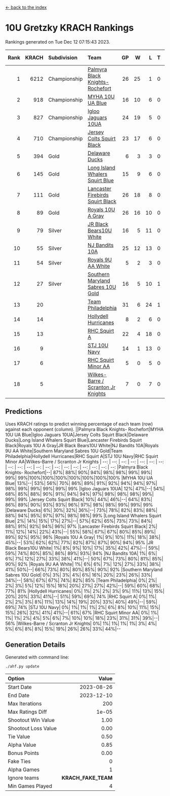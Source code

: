 [<- back to the index](readme.md)
# 10U Gretzky KRACH Rankings
Rankings generated on Tue Dec 12 07:15:43 2023.

Rank|KRACH|Subdivision|Team|GP|W|L|T|OTW|OTL|SoS|Exp Wins|Win Diff
---:|---:|:---|:---|---:|---:|---:|---:|---:|---:|---:|---:|---:
1|6212|Championship|[Palmyra Black Knights- Rochefort](https://gamesheetstats.com/seasons/3659/teams/140260/schedule)|26|25|1|0|0|1|294|25.8|-0.0
2|918|Championship|[MYHA 10U UA Blue](https://gamesheetstats.com/seasons/3659/teams/140258/schedule)|16|10|6|0|0|0|1713|10.8|-0.0
3|827|Championship|[Igloo Jaguars 10UA](https://gamesheetstats.com/seasons/3659/teams/140253/schedule)|24|19|5|0|0|1|502|19.8|-0.0
4|710|Championship|[Jersey Colts Squirt Black](https://gamesheetstats.com/seasons/3659/teams/140254/schedule)|23|17|6|0|1|0|768|17.8|-0.0
5|394|Gold|[Delaware Ducks](https://gamesheetstats.com/seasons/3659/teams/140218/schedule)|6|3|3|0|0|0|2685|3.8|-0.0
6|145|Gold|[Long Island Whalers Squirt Blue](https://gamesheetstats.com/seasons/3659/teams/140257/schedule)|15|9|6|0|0|0|898|9.9|0.0
7|111|Gold|[Lancaster Firebirds Squirt Black](https://gamesheetstats.com/seasons/3659/teams/140256/schedule)|26|18|8|0|2|1|339|18.9|0.0
8|89|Gold|[Royals 10U A Gray](https://gamesheetstats.com/seasons/3659/teams/140262/schedule)|26|16|10|0|1|1|379|16.9|0.0
9|79|Silver|[JR Black Bears10U White](https://gamesheetstats.com/seasons/3659/teams/140255/schedule)|16|5|11|0|1|1|1370|5.9|0.0
10|55|Silver|[NJ Bandits 10A](https://gamesheetstats.com/seasons/3659/teams/140259/schedule)|25|12|13|0|0|1|229|12.9|0.0
11|54|Silver|[Royals 9U AA White](https://gamesheetstats.com/seasons/3659/teams/140225/schedule)|5|2|3|0|0|0|258|2.9|0.0
12|27|Silver|[Southern Maryland Sabres 10U Gold](https://gamesheetstats.com/seasons/3659/teams/140263/schedule)|16|5|10|1|2|0|144|6.4|0.0
13|20||[Team Philadelphia](https://gamesheetstats.com/seasons/3659/teams/140265/schedule)|31|6|24|1|0|2|978|7.4|0.0
14|14||[Hollydell Hurricanes](https://gamesheetstats.com/seasons/3659/teams/140220/schedule)|8|2|6|0|0|0|211|2.9|0.0
15|13||[RHC Squirt A](https://gamesheetstats.com/seasons/3659/teams/140261/schedule)|22|4|18|0|1|0|192|4.9|0.0
16|9||[STJ 10U Navy](https://gamesheetstats.com/seasons/3659/teams/140264/schedule)|14|1|13|0|0|0|1399|1.9|0.0
17|6||[RHC Squirt Minor AA](https://gamesheetstats.com/seasons/3659/teams/140224/schedule)|5|0|5|0|0|0|284|0.9|0.0
18|5||[Wilkes-Barre / Scranton Jr Knights](https://gamesheetstats.com/seasons/3659/teams/140228/schedule)|7|0|7|0|0|0|1606|0.9|0.0

## Predictions
Uses KRACH ratings to predict winning percentage of each team (row) against each opponent (column).
||Palmyra Black Knights- Rochefort|MYHA 10U UA Blue|Igloo Jaguars 10UA|Jersey Colts Squirt Black|Delaware Ducks|Long Island Whalers Squirt Blue|Lancaster Firebirds Squirt Black|Royals 10U A Gray|JR Black Bears10U White|NJ Bandits 10A|Royals 9U AA White|Southern Maryland Sabres 10U Gold|Team Philadelphia|Hollydell Hurricanes|RHC Squirt A|STJ 10U Navy|RHC Squirt Minor AA|Wilkes-Barre / Scranton Jr Knights
| --: | --: | --: | --: | --: | --: | --: | --: | --: | --: | --: | --: | --: | --: | --: | --: | --: | --: | --: 
|Palmyra Black Knights- Rochefort|--| 87%| 88%| 90%| 94%| 98%| 98%| 99%| 99%| 99%| 99%|100%|100%|100%|100%|100%|100%|100%
|MYHA 10U UA Blue| 13%|--| 53%| 56%| 70%| 86%| 89%| 91%| 92%| 94%| 94%| 97%| 98%| 99%| 99%| 99%| 99%| 99%
|Igloo Jaguars 10UA| 12%| 47%|--| 54%| 68%| 85%| 88%| 90%| 91%| 94%| 94%| 97%| 98%| 98%| 98%| 99%| 99%| 99%
|Jersey Colts Squirt Black| 10%| 44%| 46%|--| 64%| 83%| 86%| 89%| 90%| 93%| 93%| 96%| 97%| 98%| 98%| 99%| 99%| 99%
|Delaware Ducks|  6%| 30%| 32%| 36%|--| 73%| 78%| 82%| 83%| 88%| 88%| 94%| 95%| 97%| 97%| 98%| 98%| 99%
|Long Island Whalers Squirt Blue|  2%| 14%| 15%| 17%| 27%|--| 57%| 62%| 65%| 73%| 73%| 84%| 88%| 91%| 92%| 94%| 96%| 97%
|Lancaster Firebirds Squirt Black|  2%| 11%| 12%| 14%| 22%| 43%|--| 55%| 58%| 67%| 67%| 80%| 85%| 89%| 89%| 92%| 95%| 96%
|Royals 10U A Gray|  1%|  9%| 10%| 11%| 18%| 38%| 45%|--| 53%| 62%| 62%| 77%| 82%| 87%| 87%| 90%| 94%| 95%
|JR Black Bears10U White|  1%|  8%|  9%| 10%| 17%| 35%| 42%| 47%|--| 59%| 59%| 74%| 80%| 85%| 86%| 89%| 93%| 94%
|NJ Bandits 10A|  1%|  6%|  6%|  7%| 12%| 27%| 33%| 38%| 41%|--| 50%| 67%| 73%| 80%| 81%| 85%| 90%| 92%
|Royals 9U AA White|  1%|  6%|  6%|  7%| 12%| 27%| 33%| 38%| 41%| 50%|--| 66%| 73%| 80%| 80%| 85%| 90%| 92%
|Southern Maryland Sabres 10U Gold|  0%|  3%|  3%|  4%|  6%| 16%| 20%| 23%| 26%| 33%| 34%|--| 58%| 67%| 67%| 74%| 82%| 85%
|Team Philadelphia|  0%|  2%|  2%|  3%|  5%| 12%| 15%| 18%| 20%| 27%| 27%| 42%|--| 59%| 60%| 68%| 77%| 81%
|Hollydell Hurricanes|  0%|  1%|  2%|  2%|  3%|  9%| 11%| 13%| 15%| 20%| 20%| 33%| 41%|--| 51%| 59%| 69%| 74%
|RHC Squirt A|  0%|  1%|  2%|  2%|  3%|  8%| 11%| 13%| 14%| 19%| 20%| 33%| 40%| 49%|--| 59%| 69%| 74%
|STJ 10U Navy|  0%|  1%|  1%|  1%|  2%|  6%|  8%| 10%| 11%| 15%| 15%| 26%| 32%| 41%| 41%|--| 61%| 67%
|RHC Squirt Minor AA|  0%|  1%|  1%|  1%|  2%|  4%|  5%|  6%|  7%| 10%| 10%| 18%| 23%| 31%| 31%| 39%|--| 56%
|Wilkes-Barre / Scranton Jr Knights|  0%|  1%|  1%|  1%|  1%|  3%|  4%|  5%|  6%|  8%|  8%| 15%| 19%| 26%| 26%| 33%| 44%|--

## Generation Details

Generated with command line:
```
./ahf.py update
```

| Option | Value |
| :----- | ----: |
| Start Date | 2023-08-26 |
| End Date | 2023-12-10 |
| Max Iterations | 200 |
| Max Ratings Diff | 1e-05 |
| Shootout Win Value | 1.00 |
| Shootout Loss Value | 0.00 |
| Tie Value | 0.50 |
| Alpha Value | 0.85 |
| Bonus Points | 0.00 |
| Fake Ties | 0 |
| Alpha Games | 1 |
| Ignore teams | __KRACH_FAKE_TEAM__ |
| Min Games Played | 4 |

